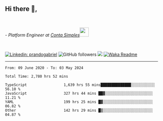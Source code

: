 <h2>Hi there  👋,</h2> </br>

<p><em>- Platform Engineer at <a href="https://contasimples.com">Conta Simples</a><img src="https://media.giphy.com/media/WUlplcMpOCEmTGBtBW/giphy.gif" width="30"> 
</em></p></br>


[![Linkedin: prandogabriel](https://img.shields.io/badge/-prandogabriel-blue?style=flat-square&logo=Linkedin&logoColor=white&link=https://www.linkedin.com/in/prandogabriel/)](https://www.linkedin.com/in/prandogabriel)
![GitHub followers](https://img.shields.io/github/followers/prandogabriel?label=Follow&style=social)
![](https://visitor-badge.glitch.me/badge?page_id=prandogabriel.prandogabriel)
[![Waka Readme](https://github.com/prandogabriel/prandogabriel/actions/workflows/update-stats.yml.yml/badge.svg)](https://github.com/prandogabriel/prandogabriel/actions/workflows/update-stats.yml.yml)

---

<!--START_SECTION:waka-->

```golang
From: 09 June 2020 - To: 03 May 2024

Total Time: 2,780 hrs 52 mins

TypeScript                 1,639 hrs 55 mins██████████████░░░░░░░░░░░   56.10 %
JavaScript                 327 hrs 44 mins ██▓░░░░░░░░░░░░░░░░░░░░░░   11.21 %
YAML                       199 hrs 25 mins █▓░░░░░░░░░░░░░░░░░░░░░░░   06.82 %
Other                      142 hrs 29 mins █▒░░░░░░░░░░░░░░░░░░░░░░░   04.87 %
```

<!--END_SECTION:waka-->
